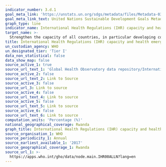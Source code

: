 ```yaml
---
indicator_number: 3.d.1
goal_meta_link: 'https://unstats.un.org/sdgs/metadata/files/Metadata-03-0D-01.pdf'
goal_meta_link_text: United Nations Sustainable Development Goals Metadata (pdf 865kB)
graph_type: line
indicator_name: International Health Regulations (IHR) capacity and health emergency preparedness
target_name: >-
  Strengthen the capacity of all countries, in particular developing countries, for early warning, risk reduction and management of national and global health risks
title: International Health Regulations (IHR) capacity and health emergency preparedness
un_custodian_agency: WHO
un_designated_tier: 'Tier I'
data_non_statistical: false
data_show_map: false
source_active_1: true
source_url_text_1: 'Global Health Observatory data repository/International Health Regulations (2005) monitoring framework/All capacities Data by country'
source_active_2: false
source_url_text_2: Link to Source
source_active_3: false
source_url_3: Link to source
source_active_4: false
source_url_text_4: Link to source
source_active_5: false
source_url_text_5: Link to source
source_active_6: false
source_url_text_6: Link to source
computation_units: 'Percentage (%)'
national_geographical_coverage: Rwanda
graph_title: International Health Regulations (IHR) capacity and health emergency preparedness
source_organisation_1: WHO
source_periodicity_1: Annual
source_earliest_available_1: '2017'
source_geographical_coverage_1: Rwanda
source_url_1: >-
  https://apps.who.int/gho/data/node.main.IHR00ALLN?lang=en
---
```

